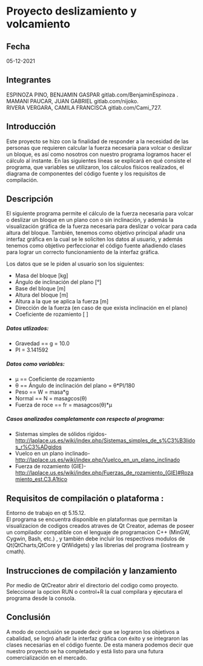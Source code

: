 # Proyecto deslizamiento y volcamiento

## Fecha 
05-12-2021

## Integrantes

ESPINOZA PINO, BENJAMIN GASPAR gitlab.com/BenjaminEspinoza .  
MAMANI PAUCAR, JUAN GABRIEL gitlab.com/nijoko.  
RIVERA VERGARA, CAMILA FRANCISCA gitlab.com/Cami_727.  

## Introducción

Este proyecto se hizo con la finalidad de responder a la necesidad de las personas que requieren calcular la fuerza necesaria para volcar o deslizar un bloque, es así como nosotros con nuestro programa logramos hacer el cálculo al instante. En las siguientes líneas se explicará en qué consiste el programa, que variables se utilizaron, los cálculos físicos realizados, el diagrama de componentes del código fuente y los requisitos de compilación.

## Descripción

El siguiente programa permite el cálculo de la fuerza necesaria para volcar o deslizar un bloque en un plano con o sin inclinación, y además la visualización gráfica de la fuerza necesaria para deslizar o volcar para cada altura del bloque. También, tenemos como objetivo principal añadir una interfaz gráfica en la cual se le soliciten los datos al usuario, y además tenemos como objetivo perfeccionar el código fuente añadiendo clases para lograr un correcto funcionamiento de la interfaz gráfica.

Los datos que se le piden al usuario son los siguientes:
- Masa del bloque [kg]
- Ángulo de inclinación del plano [°]
- Base del bloque [m]
- Altura del bloque [m]
- Altura a la que se aplica la fuerza [m]
- Dirección de la fuerza (en caso de que exista inclinación en el plano)
- Coeficiente de rozamiento [ ]

##### Datos utlizados:
- Gravedad == g = 10.0
- PI = 3.141592
##### Datos como variables:
- μ == Coeficiente de rozamiento
- θ == Ángulo de inclinación del plano = θ*PI/180
- Peso == W = masa*g
- Normal == N = masa*g*cos(θ)
- Fuerza de roce == fr = masa*g*cos(θ)*μ

##### Casos analizados completamente con respecto al programa:

- Sistemas simples de sólidos rígidos-http://laplace.us.es/wiki/index.php/Sistemas_simples_de_s%C3%B3lidos_r%C3%ADgidos  
- Vuelco en un plano inclinado-http://laplace.us.es/wiki/index.php/Vuelco_en_un_plano_inclinado  
- Fuerza de rozamiento (GIE)-http://laplace.us.es/wiki/index.php/Fuerzas_de_rozamiento_(GIE)#Rozamiento_est.C3.A1tico  

## Requisitos de compilación o plataforma :

Entorno de trabajo en qt 5.15.12.  
El programa se encuentra disponible en plataformas que permitan la visualizacion de codigos creados atraves de Qt Creator,
ademas de poseer un compilador compatible con el lenguaje de programacion C++ (MinGW, Cygwin, Bash, etc.) , y también debe incluir los respectivos modulos de Qt(QtCharts,QtCore y QtWidgets) y las librerias del programa (iostream y cmath).

## Instrucciones de compilación y lanzamiento

Por medio de QtCreator abrir el directorio del codigo como proyecto.  
Seleccionar la opcion RUN o control+R la cual compilara y ejecutara el programa desde la consola.

## Conclusión

A modo de conclusión se puede decir que se lograron los objetivos a cabalidad, se logró añadir la interfaz gráfica con éxito y se integraron las clases necesarias en el código fuente. De esta manera podemos decir que nuestro proyecto se ha completado y está listo para una futura comercialización en el mercado.
